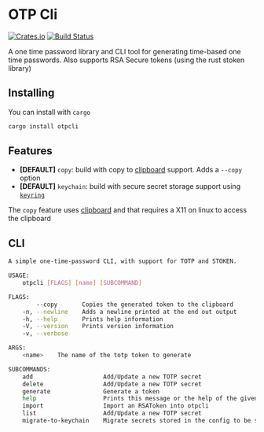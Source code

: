 # OTP Cli
[![Crates.io](https://img.shields.io/crates/v/otpcli.svg?style=for-the-badge)](https://crates.io/crates/otpcli)
[![Build Status](https://travis-ci.org/jakeswenson/otpcli.svg?branch=master)](https://travis-ci.org/jakeswenson/otpcli)

A one time password library and CLI tool for generating time-based one time passwords.
Also supports RSA Secure tokens (using the rust stoken library)

## Installing
You can install with `cargo`

```bash
cargo install otpcli
```

## Features
- **[DEFAULT]** `copy`: build with copy to [clipboard](https://crates.io/crates/clipboard) support. Adds a `--copy` option 
- **[DEFAULT]** `keychain`: build with secure secret storage support using [`keyring`](https://crates.io/crates/keyring)

The `copy` feature uses [clipboard](https://crates.io/crates/clipboard) 
and that requires a X11 on linux to access the clipboard

## CLI

```bash
A simple one-time-password CLI, with support for TOTP and STOKEN.

USAGE:
    otpcli [FLAGS] [name] [SUBCOMMAND]

FLAGS:
        --copy       Copies the generated token to the clipboard
    -n, --newline    Adds a newline printed at the end out output
    -h, --help       Prints help information
    -V, --version    Prints version information
    -v, --verbose

ARGS:
    <name>    The name of the totp token to generate

SUBCOMMANDS:
    add                    Add/Update a new TOTP secret
    delete                 Add/Update a new TOTP secret
    generate               Generate a token
    help                   Prints this message or the help of the given subcommand(s)
    import                 Import an RSAToken into otpcli
    list                   Add/Update a new TOTP secret
    migrate-to-keychain    Migrate secrets stored in the config to be stored in the keychain
```


